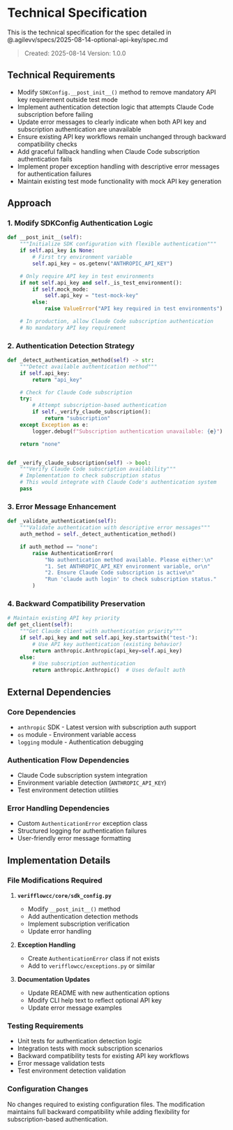 # Technical Specification

This is the technical specification for the spec detailed in @.agilevv/specs/2025-08-14-optional-api-key/spec.md

> Created: 2025-08-14
> Version: 1.0.0

## Technical Requirements

- Modify `SDKConfig.__post_init__()` method to remove mandatory API key requirement outside test mode
- Implement authentication detection logic that attempts Claude Code subscription before failing
- Update error messages to clearly indicate when both API key and subscription authentication are unavailable
- Ensure existing API key workflows remain unchanged through backward compatibility checks
- Add graceful fallback handling when Claude Code subscription authentication fails
- Implement proper exception handling with descriptive error messages for authentication failures
- Maintain existing test mode functionality with mock API key generation

## Approach

### 1. Modify SDKConfig Authentication Logic

```python
def __post_init__(self):
    """Initialize SDK configuration with flexible authentication"""
    if self.api_key is None:
        # First try environment variable
        self.api_key = os.getenv("ANTHROPIC_API_KEY")

    # Only require API key in test environments
    if not self.api_key and self._is_test_environment():
        if self.mock_mode:
            self.api_key = "test-mock-key"
        else:
            raise ValueError("API key required in test environments")

    # In production, allow Claude Code subscription authentication
    # No mandatory API key requirement
```

### 2. Authentication Detection Strategy

```python
def _detect_authentication_method(self) -> str:
    """Detect available authentication method"""
    if self.api_key:
        return "api_key"

    # Check for Claude Code subscription
    try:
        # Attempt subscription-based authentication
        if self._verify_claude_subscription():
            return "subscription"
    except Exception as e:
        logger.debug(f"Subscription authentication unavailable: {e}")

    return "none"


def _verify_claude_subscription(self) -> bool:
    """Verify Claude Code subscription availability"""
    # Implementation to check subscription status
    # This would integrate with Claude Code's authentication system
    pass
```

### 3. Error Message Enhancement

```python
def _validate_authentication(self):
    """Validate authentication with descriptive error messages"""
    auth_method = self._detect_authentication_method()

    if auth_method == "none":
        raise AuthenticationError(
            "No authentication method available. Please either:\n"
            "1. Set ANTHROPIC_API_KEY environment variable, or\n"
            "2. Ensure Claude Code subscription is active\n"
            "Run 'claude auth login' to check subscription status."
        )
```

### 4. Backward Compatibility Preservation

```python
# Maintain existing API key priority
def get_client(self):
    """Get Claude client with authentication priority"""
    if self.api_key and not self.api_key.startswith("test-"):
        # Use API key authentication (existing behavior)
        return anthropic.Anthropic(api_key=self.api_key)
    else:
        # Use subscription authentication
        return anthropic.Anthropic()  # Uses default auth
```

## External Dependencies

### Core Dependencies

- `anthropic` SDK - Latest version with subscription auth support
- `os` module - Environment variable access
- `logging` module - Authentication debugging

### Authentication Flow Dependencies

- Claude Code subscription system integration
- Environment variable detection (`ANTHROPIC_API_KEY`)
- Test environment detection utilities

### Error Handling Dependencies

- Custom `AuthenticationError` exception class
- Structured logging for authentication failures
- User-friendly error message formatting

## Implementation Details

### File Modifications Required

1. **`verifflowcc/core/sdk_config.py`**

   - Modify `__post_init__()` method
   - Add authentication detection methods
   - Implement subscription verification
   - Update error handling

1. **Exception Handling**

   - Create `AuthenticationError` class if not exists
   - Add to `verifflowcc/exceptions.py` or similar

1. **Documentation Updates**

   - Update README with new authentication options
   - Modify CLI help text to reflect optional API key
   - Update error message examples

### Testing Requirements

- Unit tests for authentication detection logic
- Integration tests with mock subscription scenarios
- Backward compatibility tests for existing API key workflows
- Error message validation tests
- Test environment detection validation

### Configuration Changes

No changes required to existing configuration files. The modification maintains full backward compatibility while adding flexibility for subscription-based authentication.
